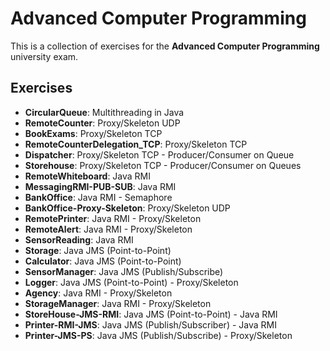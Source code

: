 # Advanced Computer Programming
This is a collection of exercises for the **Advanced Computer Programming** university exam.

## Exercises
* **CircularQueue**: Multithreading in Java
* **RemoteCounter**: Proxy/Skeleton UDP
* **BookExams**: Proxy/Skeleton TCP
* **RemoteCounterDelegation_TCP**: Proxy/Skeleton TCP
* **Dispatcher**: Proxy/Skeleton TCP - Producer/Consumer on Queue
* **Storehouse**: Proxy/Skeleton TCP - Producer/Consumer on Queues
* **RemoteWhiteboard**: Java RMI
* **MessagingRMI-PUB-SUB**: Java RMI
* **BankOffice**: Java RMI - Semaphore
* **BankOffice-Proxy-Skeleton**: Proxy/Skeleton UDP
* **RemotePrinter**: Java RMI - Proxy/Skeleton
* **RemoteAlert**: Java RMI - Proxy/Skeleton
* **SensorReading**: Java RMI
* **Storage**: Java JMS (Point-to-Point)
* **Calculator**: Java JMS (Point-to-Point)
* **SensorManager**: Java JMS (Publish/Subscribe)
* **Logger**: Java JMS (Point-to-Point) - Proxy/Skeleton
* **Agency**: Java RMI - Proxy/Skeleton
* **StorageManager**: Java RMI - Proxy/Skeleton
* **StoreHouse-JMS-RMI**: Java JMS (Point-to-Point) - Java RMI
* **Printer-RMI-JMS**: Java JMS (Publish/Subscriber) - Java RMI
* **Printer-JMS-PS**: Java JMS (Publish/Subscribe) - Proxy/Skeleton